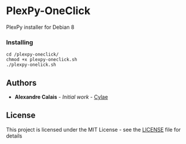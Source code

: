 # PlexPy-OneClick

PlexPy installer for Debian 8


### Installing

```
cd /plexpy-oneclick/
chmod +x plexpy-oneclick.sh
./plexpy-onelick.sh
```

## Authors

* **Alexandre Calais** - *Initial work* - [Cylae](https://github.com/Cylae)

## License

This project is licensed under the MIT License - see the [LICENSE](LICENSE) file for details
